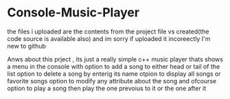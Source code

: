 # Console-Music-Player

the files i uploaded are the contents from the project file vs created(the code source is available also)
and im sorry if uploaded it incoreectly I'm new to github 

Anws about this prject , its just a really simple c++ music player thats shows a menu in the console with 
option to add a song to either head or tail of the list 
option to delete a song by enterig its name
otpion to display all songs or favorite songs 
option to modify any attribute about the song
and ofcourse option to play a song then play the one prevoius to it or the one after it 

